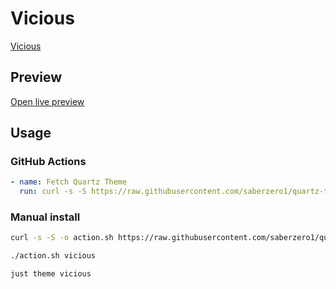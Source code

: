 # Vicious

[Vicious](https://zaher.design)

## Preview

[Open live preview](https://quartz-themes.github.io/vicious/)

## Usage

### GitHub Actions

```yaml
- name: Fetch Quartz Theme
  run: curl -s -S https://raw.githubusercontent.com/saberzero1/quartz-themes/master/action.sh | bash -s -- vicious
```

### Manual install

```bash
curl -s -S -o action.sh https://raw.githubusercontent.com/saberzero1/quartz-themes/master/action.sh

./action.sh vicious
```

```bash
just theme vicious
```

